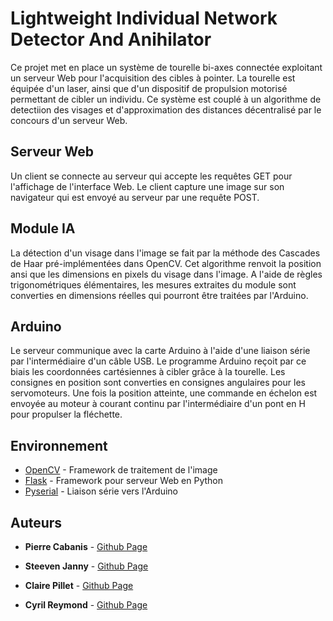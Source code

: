 # Lightweight Individual Network Detector And Anihilator

Ce projet met en place un système de tourelle bi-axes connectée exploitant un serveur Web pour l'acquisition des cibles à pointer. La tourelle est équipée d'un laser, ainsi que d'un dispositif de propulsion motorisé permettant de cibler un individu. Ce système est couplé à un algorithme de detectiion des visages et d'approximation des distances décentralisé par le concours d'un serveur Web.

## Serveur Web

Un client se connecte au serveur qui accepte les requêtes GET pour l'affichage de l'interface Web. Le client capture une image sur son navigateur qui est envoyé au serveur par une requête POST. 

## Module IA

La détection d'un visage dans l'image se fait par la méthode des Cascades de Haar pré-implémentées dans OpenCV. Cet algorithme renvoit la position ansi que les dimensions en pixels du visage dans l'image. A l'aide de règles trigonométriques élémentaires, les mesures extraites du module sont converties en dimensions réelles qui pourront être traitées par l'Arduino.

## Arduino

Le serveur communique avec la carte Arduino à l'aide d'une liaison série par l'intermédiaire d'un câble USB. Le programme Arduino reçoit par ce biais les coordonnées cartésiennes à cibler grâce à la tourelle. Les consignes en position sont converties en consignes angulaires pour les servomoteurs. Une fois la position atteinte, une commande en échelon est envoyée au moteur à courant continu par l'intermédiaire d'un pont en H pour propulser la fléchette. 

## Environnement

* [OpenCV](https://opencv.org) - Framework de traitement de l'image
* [Flask](http://flask.palletsprojects.com/en/1.1.x/) - Framework pour serveur Web en Python
* [Pyserial](https://pythonhosted.org/pyserial/) - Liaison série vers l'Arduino

## Auteurs

* **Pierre Cabanis** - [Github Page](https://github.com/PierreCabanis)

* **Steeven Janny** - [Github Page](https://github.com/SteevenJ7)

* **Claire Pillet** - [Github Page](https://github.com/ClairePillet)

* **Cyril Reymond** - [Github Page](https://github.com/creymond)

